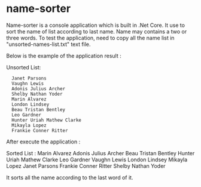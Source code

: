 # name-sorter
Name-sorter is a console application which is built in .Net Core. It use to sort the name of list according to last name. Name may contains a two or three words.
To test the application, need to copy all the name list in "unsorted-names-list.txt" text file.


Below is the example of the application result : 

Unsorted List: 

      Janet Parsons
      Vaughn Lewis
      Adonis Julius Archer
      Shelby Nathan Yoder
      Marin Alvarez
      London Lindsey
      Beau Tristan Bentley
      Leo Gardner
      Hunter Uriah Mathew Clarke
      Mikayla Lopez
      Frankie Conner Ritter

After execute the application : 

Sorted List : 
      Marin Alvarez
      Adonis Julius Archer
      Beau Tristan Bentley
      Hunter Uriah Mathew Clarke
      Leo Gardner
      Vaughn Lewis
      London Lindsey
      Mikayla Lopez
      Janet Parsons
      Frankie Conner Ritter
      Shelby Nathan Yoder

It sorts all the name according to the last word of it.
